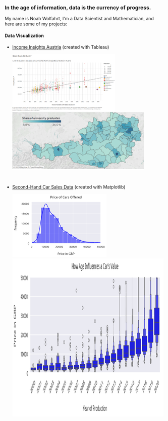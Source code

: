 ### In the age of information, data is the currency of progress.

My name is Noah Wolfahrt, I'm a Data Scientist and Mathematician, and here are some of my projects:

#### Data Visualization

* [Income Insights Austria](https://github.com/wolfno/Data-Visualization/tree/main/Income%20Insights) (created with Tableau)

  [<img src="https://github.com/wolfno/Data-Visualization/blob/main/Education%20and%20Income.png" height="180" />](https://github.com/wolfno/Data-Visualization/blob/main/Income%20Insights/Income%20Insights%20Austria.pdf)
  [<img src="https://github.com/wolfno/Data-Visualization/blob/main/Share%20of%20Graduates.png" height="180" />](https://github.com/wolfno/Data-Visualization/blob/main/Income%20Insights/Income%20Insights%20Austria.pdf)

<br>

* [Second-Hand Car Sales Data](https://github.com/wolfno/Data-Preprocessing/tree/main/UK%20Car%20Sales) (created with Matplotlib)

  [<img src="https://github.com/wolfno/Data-Preprocessing/blob/main/UK%20Car%20Sales/car_price.png" height="200" />](https://github.com/wolfno/Data-Preprocessing/tree/main/UK%20Car%20Sales)
  [<img src="https://github.com/wolfno/Data-Preprocessing/blob/main/UK%20Car%20Sales/car_age.png" width="500" height="500" />](https://github.com/wolfno/Data-Preprocessing/blob/main/UK%20Car%20Sales/data_preprocessing.ipynb)
  
